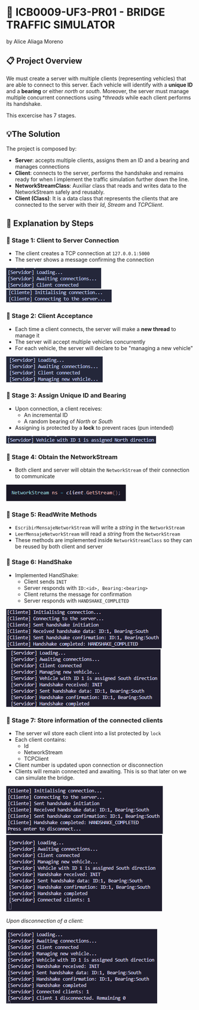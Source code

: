 # 🚦 ICB0009-UF3-PR01 - BRIDGE TRAFFIC SIMULATOR
by Alice Aliaga Moreno

## 📋 Project Overview
We must create a server with multiple clients (representing vehicles) that are able to connect to this server.
Each vehicle will identify with a **unique ID** and a **bearing** or either *north* or *south*.
Moreover, the server must manage multiple concurrent connections using **threads* while each client performs its handshake.

This excercise has 7 stages.

## 💡The Solution
The project is composed by:
- **Server**: accepts multiple clients, assigns them an ID and a bearing and manages connections
- **Client**: connects to the server, performs the handshake and remains ready for when I implement the traffic simulation further down the line.
- **NetworkStreamClass**: Auxiliar class that reads and writes data to the NetworkStream safely and reusably.
- **Client (Class)**: It is a data class that represents the clients that are connected to the server with their *Id*, *Stream* and *TCPClient*.

## 🧮 Explanation by Steps
### 📍 Stage 1: Client to Server Connection
- The client creates a TCP connection at `127.0.0.1:5000`
- The server shows a message confirming the connection

![alt text](Screenshots/Stage1-Server.png)
![alt text](Screenshots/Stage1-Client.png)

### 📍 Stage 2: Client Acceptance
- Each time a client connects, the server will make a **new thread** to manage it
- The server will accept multiple vehicles concurrently
- For each vehicle, the server will declare to be "managing a new vehicle"

![alt text](Screenshots/Stage2-Server.png)

### 📍 Stage 3: Assign Unique ID and Bearing
- Upon connection, a client receives: 
    - An incremental ID
    - A random bearing of *North* or *South*
- Assigning is protected by a **lock** to prevent races (pun intended)

![alt text](Screenshots/Stage3-Server.png)

### 📍 Stage 4: Obtain the NetworkStream
- Both client and server will obtain the `NetworkStream` of their connection to communicate

![alt text](Screenshots/Stage4.png)

### 📍 Stage 5: ReadWrite Methods
- `EscribirMensajeNetworkStream` will write a *string* in the `NetworkStream`
- `LeerMensajeNetworkStream` will read a *string* from the `NetworkStream`
- These methods are implemented inside `NetworkStreamClass` so they can be reused by both client and server

### 📍 Stage 6: HandShake
- Implemented HandShake:
    - Client sends `INIT`
    - Server responds with `ID:<id>, Bearing:<bearing>`
    - Client returns the message for confirmation
    - Server responds with `HANDSHAKE_COMPLETED`

![alt text](Screenshots/Stage6-Client.png)
![alt text](Screenshots/Stage6-Servidor.png)

### 📍 Stage 7: Store information of the connected clients
- The server wil store each client into a list protected by `lock`
- Each client contains:
    - Id
    - NetworkStream
    - TCPClient
- Client number is updated upon connection or disconnection
- Clients will remain connected and awaiting. This is so that later on we can simulate the bridge.

![alt text](Screenshots/Stage7-Client.png)
![alt text](Screenshots/Stage7-Servidor.png)

*Upon disconnection of a client:*

![alt text](Screenshots/Stage7-ServerDisconnection.png)